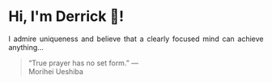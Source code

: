 # Hi, I'm Derrick 👋!
<p align="justify">I admire uniqueness and believe that a clearly focused mind can achieve anything...</p> 
<!-- #quote-start -->
<blockquote>&ldquo;True prayer has no set form.&rdquo; &mdash; <footer>Morihei Ueshiba</footer></blockquote>
<!-- #quote-end -->
